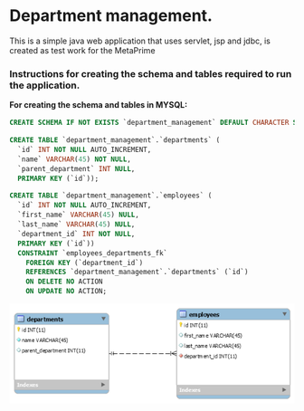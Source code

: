 # Department management.

This is a simple java web application that uses servlet, jsp and jdbc, is created as test work for the MetaPrime

### Instructions for creating the schema and tables required to run the application.
**For creating the schema and tables in MYSQL:**
``` sql
CREATE SCHEMA IF NOT EXISTS `department_management` DEFAULT CHARACTER SET utf8 ;
```
``` sql
CREATE TABLE `department_management`.`departments` (
  `id` INT NOT NULL AUTO_INCREMENT,
  `name` VARCHAR(45) NOT NULL,
  `parent_department` INT NULL,
  PRIMARY KEY (`id`));
```

``` sql
CREATE TABLE `department_management`.`employees` (
  `id` INT NOT NULL AUTO_INCREMENT,
  `first_name` VARCHAR(45) NULL,
  `last_name` VARCHAR(45) NULL,
  `department_id` INT NOT NULL,
  PRIMARY KEY (`id`))
  CONSTRAINT `employees_departments_fk`
    FOREIGN KEY (`department_id`)
    REFERENCES `department_management`.`departments` (`id`)
    ON DELETE NO ACTION
    ON UPDATE NO ACTION;
```
![Diagram of database](DB.png)